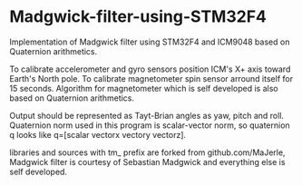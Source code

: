 # Madgwick-filter-using-STM32F4
Implementation of Madgwick filter using STM32F4 and ICM9048 based on Quaternion arithmetics. 

To calibrate accelerometer and gyro sensors position ICM's X+ axis toward Earth's North pole. To calibrate magnetometer spin sensor arround itself for 15 seconds. Algorithm for magnetometer which is self developed is also based on Quaternion arithmetics.

Output should be represented as Tayt-Brian angles as yaw, pitch and roll. Quaternion norm used in this program is scalar-vector norm, so quaternion q looks like q=[scalar vectorx vectory vectorz].

libraries and sources with tm_ prefix are forked from github.com/MaJerle, Madgwick filter is courtesy of Sebastian Madgwick and everything else is self developed.
